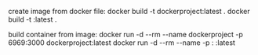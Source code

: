 create image from docker file:
docker build -t dockerproject:latest .
docker build -t <name the image>:latest .

build container from image:
docker run -d --rm --name dockerproject -p 6969:3000 dockerproject:latest
docker run -d --rm --name <name the container> -p <port from dockerfile>:<port in server.js> <image name>:latest
